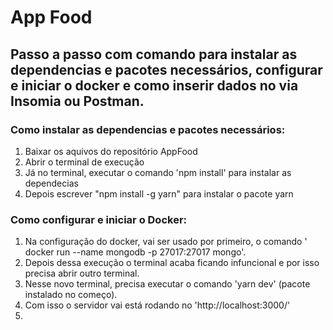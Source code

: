 # App Food

## Passo a passo com comando para instalar as dependencias e pacotes necessários, configurar e iniciar o docker e como inserir dados no via Insomia ou Postman.

### Como instalar as dependencias e pacotes necessários:

1. Baixar os aquivos do repositório AppFood
2. Abrir o terminal de execução
3. Já no terminal, executar o comando 'npm install' para instalar as dependecias
4. Depois escrever "npm install -g yarn" para instalar o pacote yarn

### Como configurar e iniciar o Docker:

1. Na configuração do docker, vai ser usado por primeiro, o comando ' docker run --name mongodb -p 27017:27017 mongo'.
2. Depois dessa execução o terminal acaba ficando infuncional e por isso precisa abrir outro terminal.
3. Nesse novo terminal, precisa executar o comando 'yarn dev' (pacote instalado no começo).
4. Com isso o servidor vai está rodando no 'http://localhost:3000/'
5. 


###

